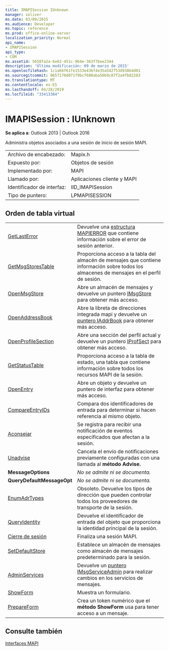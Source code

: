 ```yaml
---
title: IMAPISession IUnknown
manager: soliver
ms.date: 03/09/2015
ms.audience: Developer
ms.topic: reference
ms.prod: office-online-server
localization_priority: Normal
api_name:
- IMAPISession
api_type:
- COM
ms.assetid: 5650fa2a-6e62-451c-964e-363f7bee2344
description: 'Última modificación: 09 de marzo de 2015'
ms.openlocfilehash: 1c1a66f61fe1533e436f4e35a542f53d938b4d01
ms.sourcegitcommit: 8657170d071f9bcf680aba50b9c07f2a4fb82283
ms.translationtype: MT
ms.contentlocale: es-ES
ms.lasthandoff: 04/28/2019
ms.locfileid: "33413384"
---
```

# <a name="imapisession--iunknown"></a>IMAPISession : IUnknown

  
  
**Se aplica a**: Outlook 2013 | Outlook 2016 
  
Administra objetos asociados a una sesión de inicio de sesión MAPI.
  
|||
|:-----|:-----|
|Archivo de encabezado:  <br/> |Mapix.h  <br/> |
|Expuesto por:  <br/> |Objetos de sesión  <br/> |
|Implementado por:  <br/> |MAPI  <br/> |
|Llamado por:  <br/> |Aplicaciones cliente y MAPI  <br/> |
|Identificador de interfaz:  <br/> |IID_IMAPISession  <br/> |
|Tipo de puntero:  <br/> |LPMAPISESSION  <br/> |
   
## <a name="vtable-order"></a>Orden de tabla virtual

|||
|:-----|:-----|
|[GetLastError](imapisession-getlasterror.md) <br/> |Devuelve una [estructura MAPIERROR](mapierror.md) que contiene información sobre el error de sesión anterior.  <br/> |
|[GetMsgStoresTable](imapisession-getmsgstorestable.md) <br/> |Proporciona acceso a la tabla del almacén de mensajes que contiene información sobre todos los almacenes de mensajes en el perfil de sesión.  <br/> |
|[OpenMsgStore](imapisession-openmsgstore.md) <br/> |Abre un almacén de mensajes y devuelve un puntero [IMsgStore](imsgstoreimapiprop.md) para obtener más acceso.  <br/> |
|[OpenAddressBook](imapisession-openaddressbook.md) <br/> |Abre la libreta de direcciones integrada mapi y devuelve un [puntero IAddrBook](iaddrbookimapiprop.md) para obtener más acceso.  <br/> |
|[OpenProfileSection](imapisession-openprofilesection.md) <br/> |Abre una sección del perfil actual y devuelve un puntero [IProfSect](iprofsectimapiprop.md) para obtener más acceso.  <br/> |
|[GetStatusTable](imapisession-getstatustable.md) <br/> |Proporciona acceso a la tabla de estado, una tabla que contiene información sobre todos los recursos MAPI de la sesión.  <br/> |
|[OpenEntry](imapisession-openentry.md) <br/> |Abre un objeto y devuelve un puntero de interfaz para obtener más acceso.  <br/> |
|[CompareEntryIDs](imapisession-compareentryids.md) <br/> |Compara dos identificadores de entrada para determinar si hacen referencia al mismo objeto.  <br/> |
|[Aconsejar](imapisession-advise.md) <br/> |Se registra para recibir una notificación de eventos especificados que afectan a la sesión.  <br/> |
|[Unadvise](imapisession-unadvise.md) <br/> |Cancela el envío de notificaciones previamente configuradas con una llamada al **método Advise.**  <br/> |
|**MessageOptions** <br/> | *No se admite ni se documenta.*  <br/> |
|**QueryDefaultMessageOpt** <br/> | *No se admite ni se documenta.*  <br/> |
|[EnumAdrTypes](imapisession-enumadrtypes.md) <br/> |Obsoleto. Devuelve los tipos de dirección que pueden controlar todos los proveedores de transporte de la sesión.  <br/> |
|[QueryIdentity](imapisession-queryidentity.md) <br/> |Devuelve el identificador de entrada del objeto que proporciona la identidad principal de la sesión.  <br/> |
|[Cierre de sesión](imapisession-logoff.md) <br/> |Finaliza una sesión MAPI.  <br/> |
|[SetDefaultStore](imapisession-setdefaultstore.md) <br/> |Establece un almacén de mensajes como almacén de mensajes predeterminado para la sesión.  <br/> |
|[AdminServices](imapisession-adminservices.md) <br/> |Devuelve un [puntero IMsgServiceAdmin](imsgserviceadminiunknown.md) para realizar cambios en los servicios de mensajes.  <br/> |
|[ShowForm](imapisession-showform.md) <br/> |Muestra un formulario.  <br/> |
|[PrepareForm](imapisession-prepareform.md) <br/> |Crea un token numérico que el **método ShowForm** usa para tener acceso a un mensaje.  <br/> |
   
## <a name="see-also"></a>Consulte también



[Interfaces MAPI](mapi-interfaces.md)

